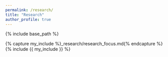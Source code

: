 ```yaml
---
permalink: /research/
title: "Research"
author_profile: true
---
```


{% include base_path %}

{% capture my_include %}_research/research_focus.md{% endcapture %}
{% include {{ my_include }} %}
